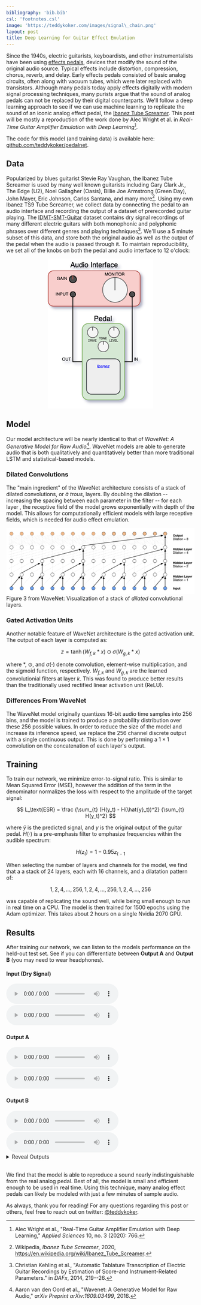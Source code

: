 ```yaml
---
bibliography: 'bib.bib'
csl: 'footnotes.csl'
image: 'https://teddykoker.com/images/signal\_chain.png'
layout: post
title: Deep Learning for Guitar Effect Emulation
---
```


Since the 1940s, electric guitarists, keyboardists, and other
instrumentalists have been using [effects
pedals](https://en.wikipedia.org/wiki/Effects_unit), devices that modify
the sound of the original audio source. Typical effects include
distortion, compression, chorus, reverb, and delay. Early effects pedals
consisted of basic analog circuits, often along with vacuum tubes, which
were later replaced with transistors. Although many pedals today apply
effects digitally with modern signal processing techniques, many purists
argue that the sound of analog pedals can not be replaced by their
digital counterparts. We'll follow a deep learning approach to see if we
can use machine learning to replicate the sound of an iconic analog
effect pedal, the [Ibanez Tube
Screamer](https://en.wikipedia.org/wiki/Ibanez_Tube_Screamer). This post
will be mostly a reproduction of the work done by Alec Wright et al. in
*Real-Time Guitar Amplifier Emulation with Deep Learning*[^1].

<!--more-->
The code for this model (and training data) is available here:
[github.com/teddykoker/pedalnet](https://github.com/teddykoker/pedalnet).

## Data

Popularized by blues guitarist Stevie Ray Vaughan, the Ibanez Tube
Screamer is used by many well known guitarists including Gary Clark Jr.,
The Edge (U2), Noel Gallagher (Oasis), Billie Joe Armstrong (Green Day),
John Mayer, Eric Johnson, Carlos Santana, and many more[^2]. Using my
own Ibanez TS9 Tube Screamer, we collect data by connecting the pedal to
an audio interface and recording the output of a dataset of prerecorded
guitar playing. The
[IDMT-SMT-Guitar](https://www.idmt.fraunhofer.de/en/business_units/m2d/smt/guitar.html)
dataset contains dry signal recordings of many different electric
guitars with both monophonic and polyphonic phrases over different
genres and playing techniques[^3]. We'll use a 5 minute subset of this
data, and store both the original audio as well as the output of the
pedal when the audio is passed through it. To maintain reproducibility,
we set all of the knobs on both the pedal and audio interface to 12
o'clock:

<img src="/images/signal_chain.png" height="400" width="auto" style="margin: 0 auto; display:
block;">

## Model

Our model architecture will be nearly identical to that of *WaveNet: A
Generative Model for Raw Audio*[^4]. WaveNet models are able to generate
audio that is both qualitatively and quantitatively better than more
traditional LSTM and statistical-based models.

### Dilated Convolutions

The "main ingredient" of the WaveNet architecture consists of a stack of
dilated convolutions, or *à trous*, layers. By doubling the dilation --
increasing the spacing between each parameter in the filter -- for each
layer , the receptive field of the model grows exponentially with depth
of the model. This allows for computationally efficient models with
large receptive fields, which is needed for audio effect emulation.

![](/images/dilated_conv.png) Figure 3 from WaveNet: Visualization of a
stack of *dilated* convolutional layers.

### Gated Activation Units

Another notable feature of WaveNet architecture is the gated activation
unit. The output of each layer is computed as:

$$ z = \tanh \left(W_{f, k} \ast x\right) \odot \sigma \left(W_{g, k} \ast x
\right) $$

where $\ast$, $\odot$, and $\sigma(\cdot)$ denote convolution,
element-wise multiplication, and the sigmoid function, respectively.
$W_{f, k}$ and $W_{g, k}$ are the learned convolutionial filters at
layer $k$. This was found to produce better results than the
traditionally used rectified linear activation unit (ReLU).

### Differences From WaveNet

The WaveNet model originally quantizes 16-bit audio time samples into
256 bins, and the model is trained to produce a probability distribution
over these 256 possible values. In order to reduce the size of the model
and increase its inference speed, we replace the 256 channel discrete
output with a single continuous output. This is done by performing a
$1 \times 1$ convolution on the concatenation of each layer's output.

## Training

To train our network, we minimize error-to-signal ratio. This is similar
to Mean Squared Error (MSE), however the addition of the term in the
denominator normalizes the loss with respect to the amplitude of the
target signal:

$$ L_\text{ESR} = \frac
{\sum_{t} (H(y_t) - H(\hat{y}_t))^2}
{\sum_{t} H(y_t)^2}
$$

where $\hat{y}$ is the predicted signal, and $y$ is the original output
of the guitar pedal. $H(\cdot)$ is a pre-emphasis filter to emphasize
frequencies within the audible spectrum:

$$ H(z_t) = 1 - 0.95 z_{t-1} $$

When selecting the number of layers and channels for the model, we find
that a a stack of 24 layers, each with 16 channels, and a dilatation
pattern of:

$$1, 2, 4,..., 256, 1, 2, 4,..., 256, 1, 2, 4, ..., 256$$

was capable of replicating the sound well, while being small enough to
run in real time on a CPU. The model is then trained for 1500 epochs
using the Adam optimizer. This takes about 2 hours on a single Nvidia
2070 GPU.

## Results

After training our network, we can listen to the models performance on
the held-out test set. See if you can differentiate between **Output A**
and **Output B** (you may need to wear headphones).

#### Input (Dry Signal)

<audio src="/images/x_test_0.wav" controls preload>
</audio>
<br> <audio src="/images/x_test_1.wav" controls preload></audio>

#### Output A

<audio src="/images/y_pred_0.wav" controls preload>
</audio>
<br> <audio src="/images/y_pred_1.wav" controls preload></audio>

#### Output B

<audio src="/images/y_test_0.wav" controls preload>
</audio>
<br> <audio src="/images/y_test_1.wav" controls preload></audio>

<details>
<summary>Reveal Outputs</summary>
<p>
<br> <b>Output A</b> is from the neural net; <b>Output B</b> is from the
real pedal.
</p>
</details>
<br>

We find that the model is able to reproduce a sound nearly
indistinguishable from the real analog pedal. Best of all, the model is
small and efficient enough to be used in real time. Using this
technique, many analog effect pedals can likely be modeled with just a
few minutes of sample audio.

As always, thank you for reading! For any questions regarding this post
or others, feel free to reach out on twitter:
[@teddykoker](https://twitter.com/teddykoker).

[^1]: Alec Wright et al., "Real-Time Guitar Amplifier Emulation with
    Deep Learning," *Applied Sciences* 10, no. 3 (2020): 766.

[^2]: Wikipedia, *Ibanez Tube Screamer*, 2020,
    <https://en.wikipedia.org/wiki/Ibanez_Tube_Screamer>.

[^3]: Christian Kehling et al., "Automatic Tablature Transcription of
    Electric Guitar Recordings by Estimation of Score-and
    Instrument-Related Parameters." in *DAFx*, 2014, 219--26.

[^4]: Aaron van den Oord et al., "Wavenet: A Generative Model for Raw
    Audio," *arXiv Preprint arXiv:1609.03499*, 2016.
